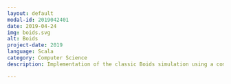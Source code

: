 ```yaml
---
layout: default
modal-id: 2019042401
date: 2019-04-24
img: boids.svg
alt: Boids
project-date: 2019
language: Scala
category: Computer Science
description: Implementation of the classic Boids simulation using a combination of functional and imperitive code in Scala. Added features including wind, startling the flock, inserting additional boids, teleportation of boids and action replay. 

---
```

